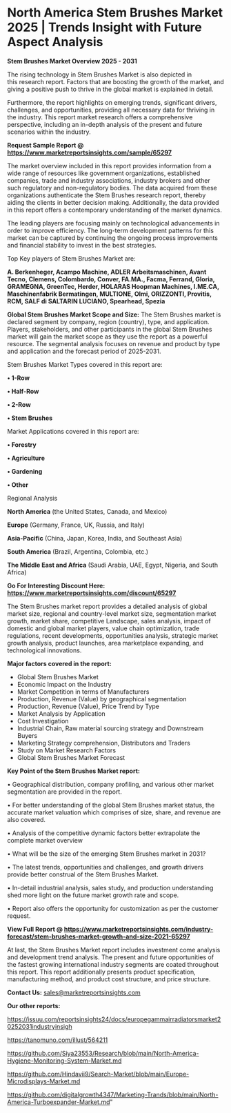 # North America Stem Brushes Market 2025 | Trends Insight with Future Aspect Analysis

<Strong> Stem Brushes Market Overview 2025 - 2031</strong>

The rising technology in Stem Brushes Market is also depicted in this research report. Factors that are boosting the growth of the market, and giving a positive push to thrive in the global market is explained in detail.

Furthermore, the report highlights on emerging trends, significant drivers, challenges, and opportunities, providing all necessary data for thriving in the industry. This report market research offers a comprehensive perspective, including an in-depth analysis of the present and future scenarios within the industry.

<strong>Request Sample Report @ <a href=https://www.marketreportsinsights.com/sample/65297>https://www.marketreportsinsights.com/sample/65297</a></strong>

The market overview included in this report provides information from a wide range of resources like government organizations, established companies, trade and industry associations, industry brokers and other such regulatory and non-regulatory bodies. The data acquired from these organizations authenticate the Stem Brushes research report, thereby aiding the clients in better decision making. Additionally, the data provided in this report offers a contemporary understanding of the market dynamics.

The leading players are focusing mainly on technological advancements in order to improve efficiency. The long-term development patterns for this market can be captured by continuing the ongoing process improvements and financial stability to invest in the best strategies.

Top Key players of Stem Brushes Market are:

<strong>A. Berkenheger, Acampo Machine, ADLER Arbeitsmaschinen, Avant Tecno, Clemens, Colombardo, Conver, FA.MA., Facma, Ferrand, Gloria, GRAMEGNA, GreenTec, Herder, HOLARAS Hoopman Machines, I.ME.CA, Maschinenfabrik Bermatingen, MULTIONE, Olmi, ORIZZONTI, Provitis, RCM, SALF di SALTARIN LUCIANO, Spearhead, Spezia</strong>

<strong><b>Global Stem Brushes Market Scope and Size:</b></strong>
The Stem Brushes market is declared segment by company, region (country), type, and application. Players, stakeholders, and other participants in the global Stem Brushes market will gain the market scope as they use the report as a powerful resource. The segmental analysis focuses on revenue and product by type and application and the forecast period of 2025-2031.

Stem Brushes Market Types covered in this report are:

<strong>• 1-Row

• Half-Row

• 2-Row

• Stem Brushes</strong>

Market Applications covered in this report are:

<strong>• Forestry

• Agriculture

• Gardening

• Other</strong> 

Regional Analysis

<strong>North America</strong> (the United States, Canada, and Mexico)

<strong>Europe</strong> (Germany, France, UK, Russia, and Italy)

<strong>Asia-Pacific</strong> (China, Japan, Korea, India, and Southeast Asia)

<strong>South America</strong> (Brazil, Argentina, Colombia, etc.)

<strong>The Middle East and Africa</strong> (Saudi Arabia, UAE, Egypt, Nigeria, and South Africa)

<strong>Go For Interesting Discount Here: <a href=https://www.marketreportsinsights.com/discount/65297>https://www.marketreportsinsights.com/discount/65297</a></strong>

The Stem Brushes market report provides a detailed analysis of global market size, regional and country-level market size, segmentation market growth, market share, competitive Landscape, sales analysis, impact of domestic and global market players, value chain optimization, trade regulations, recent developments, opportunities analysis, strategic market growth analysis, product launches, area marketplace expanding, and technological innovations.

<strong><b>Major factors covered in the report:</b></strong>
<ul>
  <li>Global Stem Brushes Market </li>
  <li>Economic Impact on the Industry</li>
  <li>Market Competition in terms of Manufacturers</li>
  <li>Production, Revenue (Value) by geographical segmentation</li>
  <li>Production, Revenue (Value), Price Trend by Type</li>
  <li>Market Analysis by Application</li>
  <li>Cost Investigation</li>
  <li>Industrial Chain, Raw material sourcing strategy and Downstream Buyers</li>
  <li>Marketing Strategy comprehension, Distributors and Traders</li>
  <li>Study on Market Research Factors</li>
  <li>Global Stem Brushes Market Forecast</li>
</ul>

<strong><b>Key Point of the Stem Brushes Market report:</b></strong>

• Geographical distribution, company profiling, and various other market segmentation are provided in the report.

• For better understanding of the global Stem Brushes market status, the accurate market valuation which comprises of size, share, and revenue are also covered.

• Analysis of the competitive dynamic factors better extrapolate the complete market overview

• What will be the size of the emerging Stem Brushes market in 2031?

• The latest trends, opportunities and challenges, and growth drivers provide better construal of the Stem Brushes Market.

• In-detail industrial analysis, sales study, and production understanding shed more light on the future market growth rate and scope.

• Report also offers the opportunity for customization as per the customer request.

<strong><b>View Full Report @ <a href=https://www.marketreportsinsights.com/industry-forecast/stem-brushes-market-growth-and-size-2021-65297>https://www.marketreportsinsights.com/industry-forecast/stem-brushes-market-growth-and-size-2021-65297</a></b></strong>


At last, the Stem Brushes Market report includes investment come analysis and development trend analysis. The present and future opportunities of the fastest growing international industry segments are coated throughout this report. This report additionally presents product specification, manufacturing method, and product cost structure, and price structure.

<strong>Contact Us:</strong>
sales@marketreportsinsights.com

<strong>Our other reports:</strong>

<a href=https://issuu.com/reportsinsights24/docs/europegammairradiatorsmarket20252031industryinsigh>https://issuu.com/reportsinsights24/docs/europegammairradiatorsmarket20252031industryinsigh</a>

<a href=https://tanomuno.com/illust/564211>https://tanomuno.com/illust/564211</a>

<a href=https://github.com/Siya23553/Research/blob/main/North-America-Hygiene-Monitoring-System-Market.md>https://github.com/Siya23553/Research/blob/main/North-America-Hygiene-Monitoring-System-Market.md</a>

<a href=https://github.com/Hindavii9/Search-Market/blob/main/Europe-Microdisplays-Market.md>https://github.com/Hindavii9/Search-Market/blob/main/Europe-Microdisplays-Market.md</a>

<a href=https://github.com/digitalgrowth4347/Marketing-Trands/blob/main/North-America-Turboexpander-Market.md>https://github.com/digitalgrowth4347/Marketing-Trands/blob/main/North-America-Turboexpander-Market.md</a>"
